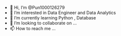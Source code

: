 - 👋 Hi, I’m @Pun1000126279
- 👀 I’m interested in Data Engineer and Data Analytics
- 🌱 I’m currently learning Python , Database
- 💞️ I’m looking to collaborate on ...
- 📫 How to reach me ...

<!---
Pun1000126279/Pun1000126279 is a ✨ special ✨ repository because its `README.md` (this file) appears on your GitHub profile.
You can click the Preview link to take a look at your changes.
--->
